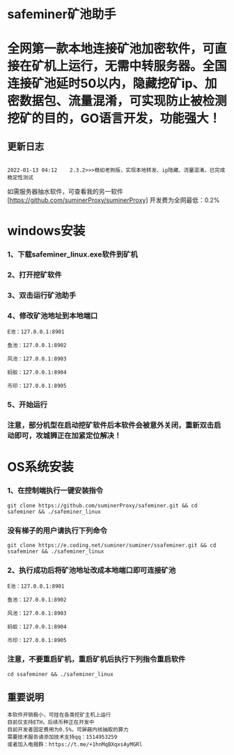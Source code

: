 # safeminer矿池助手
# 全网第一款本地连接矿池加密软件，可直接在矿机上运行，无需中转服务器。全国连接矿池延时50以内，隐藏挖矿ip、加密数据包、流量混淆，可实现防止被检测挖矿的目的，GO语言开发，功能强大！

## 更新日志
```bigquery

2022-01-13 04:12    2.3.2>>>稳如老狗版，实现本地转发、ip隐藏、流量混淆，已完成稳定性测试

```

如需服务器抽水软件，可查看我的另一软件[https://github.com/suminerProxy/suminerProxy]     开发费为全网最低：0.2%
# windows安装


### 1、下载safeminer_linux.exe软件到矿机
### 2、打开挖矿软件
### 3、双击运行矿池助手
### 4、修改矿池地址到本地端口
  ```
  E池：127.0.0.1:8901
  ```
  ```
  鱼池：127.0.0.1:8902
  ```
  ```
  风池：127.0.0.1:8903
  ```
  ```
  蚂蚁：127.0.0.1:8904
  ```
  ```
  币印：127.0.0.1:8905
  ```
### 5、开始运行
### 注意，部分机型在启动挖矿软件后本软件会被意外关闭，重新双击启动即可，攻城狮正在加紧定位解决！


# OS系统安装


### 1、在控制端执行一键安装指令
```
git clone https://github.com/suminerProxy/safeminer.git && cd safeminer && ./safeminer_linux
```

### 没有梯子的用户请执行下列命令
```
git clone https://e.coding.net/suminer/suminer/ssafeminer.git && cd ssafeminer && ./safeminer_linux
```

### 2、执行成功后将矿池地址改成本地端口即可连接矿池
  ```
  E池：127.0.0.1:8901
  ```
  ```
  鱼池：127.0.0.1:8902
  ```
  ```
  风池：127.0.0.1:8903
  ```
  ```
  蚂蚁：127.0.0.1:8904
  ```
  ```
  币印：127.0.0.1:8905
  ```

### 注意，不要重启矿机，重启矿机后执行下列指令重启软件
```
cd ssafeminer && ./safeminer_linux
```

## 重要说明

```bigquery
本软件开销极小，可挂在各类挖矿主机上运行
目前仅支持ETH，后续币种正在开发中
目前开发者固定费用为0.5%，可屏蔽内核抽取的算力
需要技术服务请添加技术支持qq：1514953259
或者加入电报群：https://t.me/+1hnMqBXqxsAyMGRl
```

